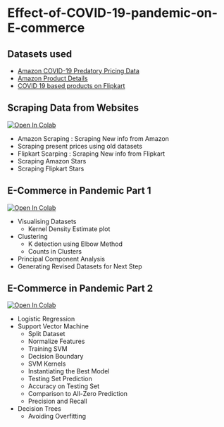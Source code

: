 # Effect-of-COVID-19-pandemic-on-E-commerce

## Datasets used

  - [Amazon COVID-19 Predatory Pricing Data](https://www.kaggle.com/promptcloud/amazon-product-details)
  - [Amazon Product Details](https://www.kaggle.com/promptcloud/amazon-product-details)
  - [COVID 19 based products on Flipkart](https://www.kaggle.com/deepann/covid-19-based-products-on-flipkart)

## Scraping Data from Websites

[![Open In Colab](https://colab.research.google.com/assets/colab-badge.svg)](https://colab.research.google.com/drive/1F1DM93NCrW8kOZ52n8OxLwDTEDNcaaxC?usp=sharing)

  - Amazon Scraping : Scraping New info from Amazon
  - Scraping present prices using old datasets
  - Flipkart Scarping : Scraping New info from Flipkart
  - Scraping Amazon Stars
  - Scraping Flipkart Stars
  
## E-Commerce in Pandemic Part 1

[![Open In Colab](https://colab.research.google.com/assets/colab-badge.svg)](https://colab.research.google.com/drive/1QV8b795tLvtOjdHPtrWVhrhJvTAXxSZM?usp=sharing)

  - Visualising Datasets
    - Kernel Density Estimate plot
  - Clustering
    - K detection using Elbow Method
    - Counts in Clusters
  - Principal Component Analysis
  - Generating Revised Datasets for Next Step
  
## E-Commerce in Pandemic Part 2

[![Open In Colab](https://colab.research.google.com/assets/colab-badge.svg)](https://colab.research.google.com/drive/1Vx0RPvPTNdqcZhCTtjQACmuQjUNhwmRU?usp=sharing)

  - Logistic Regression
  - Support Vector Machine
    - Split Dataset
    - Normalize Features
    - Training SVM
    - Decision Boundary
    - SVM Kernels
    - Instantiating the Best Model
    - Testing Set Prediction
    - Accuracy on Testing Set
    - Comparison to All-Zero Prediction
    - Precision and Recall
  - Decision Trees
    - Avoiding Overfitting


